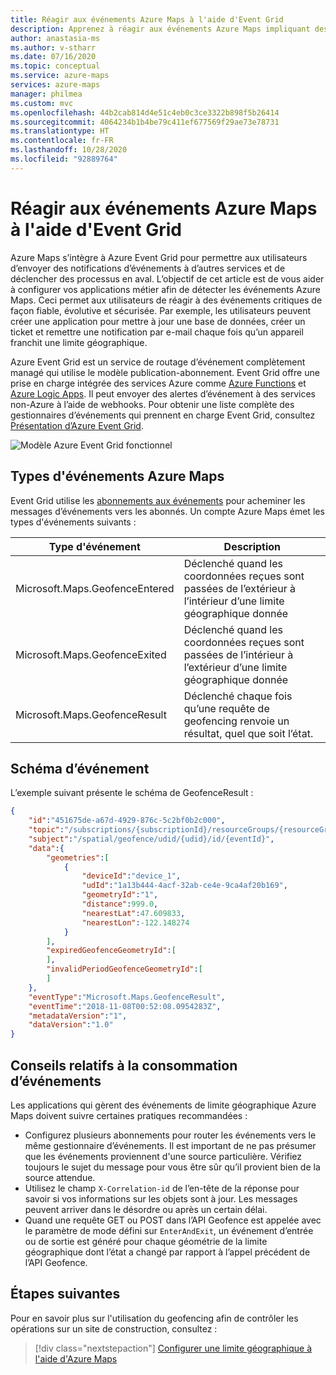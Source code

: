 ```yaml
---
title: Réagir aux événements Azure Maps à l'aide d'Event Grid
description: Apprenez à réagir aux événements Azure Maps impliquant des limites géographiques. Apprenez à écouter les événements Azure Maps et à utiliser Event Grid pour rediriger ces événements vers des gestionnaires d'événements.
author: anastasia-ms
ms.author: v-stharr
ms.date: 07/16/2020
ms.topic: conceptual
ms.service: azure-maps
services: azure-maps
manager: philmea
ms.custom: mvc
ms.openlocfilehash: 44b2cab814d4e51c4eb0c3ce3322b898f5b26414
ms.sourcegitcommit: 4064234b1b4be79c411ef677569f29ae73e78731
ms.translationtype: HT
ms.contentlocale: fr-FR
ms.lasthandoff: 10/28/2020
ms.locfileid: "92889764"
---
```

# <a name="react-to-azure-maps-events-by-using-event-grid"></a>Réagir aux événements Azure Maps à l'aide d'Event Grid

Azure Maps s’intègre à Azure Event Grid pour permettre aux utilisateurs d’envoyer des notifications d’événements à d’autres services et de déclencher des processus en aval. L’objectif de cet article est de vous aider à configurer vos applications métier afin de détecter les événements Azure Maps. Ceci permet aux utilisateurs de réagir à des événements critiques de façon fiable, évolutive et sécurisée. Par exemple, les utilisateurs peuvent créer une application pour mettre à jour une base de données, créer un ticket et remettre une notification par e-mail chaque fois qu’un appareil franchit une limite géographique.

Azure Event Grid est un service de routage d’événement complètement managé qui utilise le modèle publication-abonnement. Event Grid offre une prise en charge intégrée des services Azure comme [Azure Functions](../azure-functions/functions-overview.md) et [Azure Logic Apps](../azure-functions/functions-overview.md). Il peut envoyer des alertes d’événement à des services non-Azure à l’aide de webhooks. Pour obtenir une liste complète des gestionnaires d’événements qui prennent en charge Event Grid, consultez [Présentation d’Azure Event Grid](../event-grid/overview.md).


![Modèle Azure Event Grid fonctionnel](./media/azure-maps-event-grid-integration/azure-event-grid-functional-model.png)


## <a name="azure-maps-events-types"></a>Types d'événements Azure Maps

Event Grid utilise les [abonnements aux événements](../event-grid/concepts.md#event-subscriptions) pour acheminer les messages d’événements vers les abonnés. Un compte Azure Maps émet les types d'événements suivants : 

| Type d'événement | Description |
| ---------- | ----------- |
| Microsoft.Maps.GeofenceEntered | Déclenché quand les coordonnées reçues sont passées de l’extérieur à l’intérieur d’une limite géographique donnée |
| Microsoft.Maps.GeofenceExited | Déclenché quand les coordonnées reçues sont passées de l’intérieur à l’extérieur d’une limite géographique donnée |
| Microsoft.Maps.GeofenceResult | Déclenché chaque fois qu’une requête de geofencing renvoie un résultat, quel que soit l’état. |

## <a name="event-schema"></a>Schéma d’événement

L’exemple suivant présente le schéma de GeofenceResult :

```JSON
{
    "id":"451675de-a67d-4929-876c-5c2bf0b2c000",
    "topic":"/subscriptions/{subscriptionId}/resourceGroups/{resourceGroup}/providers/Microsoft.Maps/accounts/{accountName}",
    "subject":"/spatial/geofence/udid/{udid}/id/{eventId}",
    "data":{
        "geometries":[
            {
                "deviceId":"device_1",
                "udId":"1a13b444-4acf-32ab-ce4e-9ca4af20b169",
                "geometryId":"1",
                "distance":999.0,
                "nearestLat":47.609833,
                "nearestLon":-122.148274
            }
        ],
        "expiredGeofenceGeometryId":[
        ],
        "invalidPeriodGeofenceGeometryId":[
        ]
    },
    "eventType":"Microsoft.Maps.GeofenceResult",
    "eventTime":"2018-11-08T00:52:08.0954283Z",
    "metadataVersion":"1",
    "dataVersion":"1.0"
}

```

## <a name="tips-for-consuming-events"></a>Conseils relatifs à la consommation d’événements

Les applications qui gèrent des événements de limite géographique Azure Maps doivent suivre certaines pratiques recommandées :

* Configurez plusieurs abonnements pour router les événements vers le même gestionnaire d’événements. Il est important de ne pas présumer que les événements proviennent d'une source particulière. Vérifiez toujours le sujet du message pour vous être sûr qu’il provient bien de la source attendue.
* Utilisez le champ `X-Correlation-id` de l’en-tête de la réponse pour savoir si vos informations sur les objets sont à jour. Les messages peuvent arriver dans le désordre ou après un certain délai.
* Quand une requête GET ou POST dans l’API Geofence est appelée avec le paramètre de mode défini sur `EnterAndExit`, un événement d’entrée ou de sortie est généré pour chaque géométrie de la limite géographique dont l’état a changé par rapport à l’appel précédent de l’API Geofence.

## <a name="next-steps"></a>Étapes suivantes

Pour en savoir plus sur l'utilisation du geofencing afin de contrôler les opérations sur un site de construction, consultez :

> [!div class="nextstepaction"] 
> [Configurer une limite géographique à l'aide d'Azure Maps](tutorial-geofence.md)
